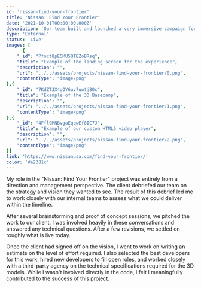 ```yaml
---
id: 'nissan-find-your-frontier'
title: 'Nissan: Find Your Frontier'
date: '2021-10-01T00:00:00.000Z'
description: 'Our team built and launched a very immersive campaign for our Nissan client. The project also leaped forward for my career as a Technology Director.'
type: 'External'
status: 'Live'
images: [
      {
	"_id": "Pfoct8pE5MU5QTBZoBRsq",
	"title": "Example of the landing screen for the experience",
	"description": "",
	"url": "../../assets/projects/nissan-find-your-frontier/0.png",
	"contentType": "image/png"
},{
	"_id": "7KdZTJX4gOY6uv7uwtj8Oc",
	"title": "Example of the 3D Basecamp",
	"description": "",
	"url": "../../assets/projects/nissan-find-your-frontier/1.png",
	"contentType": "image/png"
},{
	"_id": "4Ffl9MNBvgaEqqwEf8IC7J",
	"title": "Example of our custom HTML5 video player",
	"description": "",
	"url": "../../assets/projects/nissan-find-your-frontier/2.png",
	"contentType": "image/png"
}]
link: 'https://www.nissanusa.com/find-your-frontier/'
color: '#e2381c'
---
```


My role in the "Nissan: Find Your Frontier" project was entirely from a direction and management perspective. The client debriefed our team on the strategy and vision they wanted to see. The result of this debrief led me to work closely with our internal teams to assess what we could deliver within the timeline.

After several brainstorming and proof of concept sessions, we pitched the work to our client. I was involved heavily in these conversations and answered any technical questions. After a few revisions, we settled on roughly what is live today.  

Once the client had signed off on the vision, I went to work on writing an estimate on the level of effort required. I also selected the best developers for this work, hired new developers to fill open roles, and worked closely with a third-party agency on the technical specifications required for the 3D models. While I wasn't involved directly in the code, I felt I meaningfully contributed to the success of this project.
